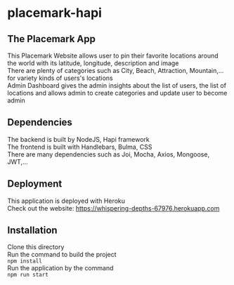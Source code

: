 # placemark-hapi
## The Placemark App
This Placemark Website allows user to pin their favorite locations around the world with its latitude, longitude, description and image  
There are plenty of categories such as City, Beach, Attraction, Mountain,... for variety kinds of users's locations  
Admin Dashboard gives the admin insights about the list of users, the list of locations and allows admin to create categories and update user to become admin



## Dependencies
The backend is built by NodeJS, Hapi framework  
The frontend is built with Handlebars, Bulma, CSS  
There are many dependencies such as Joi, Mocha, Axios, Mongoose, JWT,...

## Deployment
This application is deployed with Heroku  
Check out the website: https://whispering-depths-67976.herokuapp.com

## Installation

Clone this directory  
Run the command to build the project  
`npm install`  
Run the application by the command  
`npm run start`
